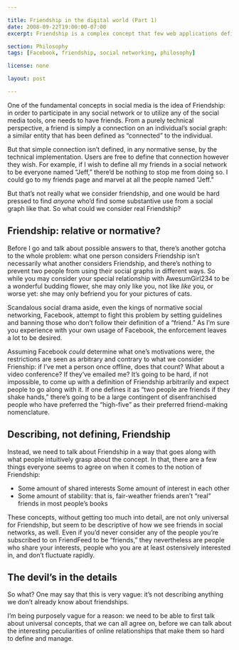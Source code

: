 ```yaml
---

title: Friendship in the digital world (Part 1)
date: 2008-09-22T19:00:00-07:00
excerpt: Friendship is a complex concept that few web applications define, leaving the users to make sense of what their relationships are in the digital world.

section: Philosophy
tags: [Facebook, friendship, social networking, philosophy]

license: none

layout: post

---
```


One of the fundamental concepts in social media is the idea of Friendship: in order to participate in any social network or to utilize any of the social media tools, one needs to have friends. From a purely technical perspective, a friend is simply a connection on an individual’s social graph: a similar entity that has been defined as “connected” to the individual.

But that simple connection isn’t defined, in any normative sense, by the technical implementation. Users are free to define that connection however they wish. For example, if I wish to define all my friends in a social network to be everyone named “Jeff,” there’d be nothing to stop me from doing so. I could go to my friends page and marvel at all the people named “Jeff.”

But that’s not really what we consider friendship, and one would be hard pressed to find *anyone* who’d find some substantive use from a social graph like that. So what could we consider real Friendship?

## Friendship: relative or normative?

Before I go and talk about possible answers to that, there’s another gotcha to the whole problem: what one person considers Friendship isn’t necessarily what another considers Friendship, and there’s nothing to prevent two people from using their social graphs in different ways. So while you may consider your special relationship with AwesumGirl234 to be a wonderful budding flower, she may only like you, not like *like* you, or worse yet: she may only befriend you for your pictures of cats.

Scandalous social drama aside, even the kings of normative social networking, Facebook, attempt to fight this problem by setting guidelines and banning those who don’t follow their definition of a “friend.” As I’m sure you experience with your own usage of Facebook, the enforcement leaves a lot to be desired.

Assuming Facebook *could* determine what one’s motivations were, the restrictions are seen as arbitrary and contrary to what we consider Frienship: if I’ve met a person once offline, does that count? What about a video conference? If they’ve emailed me? It’s going to be hard, if not impossible, to come up with a definition of Friendship arbitrarily and expect people to go along with it. If one defines it as “two people are friends if they shake hands,” there’s going to be a large contingent of disenfranchised people who have preferred the “high-five” as their preferred friend-making nomenclature.

## Describing, not defining, Friendship

Instead, we need to talk about Friendship in a way that goes along with what people intuitively grasp about the concept. In that, there are a few things everyone seems to agree on when it comes to the notion of Friendship:

* Some amount of shared interests Some amount of interest in each other
* Some amount of stability: that is, fair-weather friends aren’t “real” friends in most people’s books

These concepts, without getting too much into detail, are not only universal for Friendship, but seem to be descriptive of how we see friends in social networks, as well. Even if you’d never consider any of the people you’re subscribed to on FriendFeed to be “friends,” they nevertheless are people who share your interests, people who you are at least ostensively interested in, and don’t fluctuate rapidly.

## The devil’s in the details

So what? One may say that this is very vague: it’s not describing anything we don’t already know about friendships.

I’m being purposely vague for a reason: we need to be able to first talk about universal concepts, that we can all agree on, before we can talk about the interesting peculiarities of online relationships that make them so hard to define and manage.

[1]: http://www.techcrunch.com/2008/09/15/facebook-isnt-a-social-network-and-dont-try-to-make-new-friends-there/ "Facebook Isn’t A Social Network. And Stop Trying to Make New Friends There"
